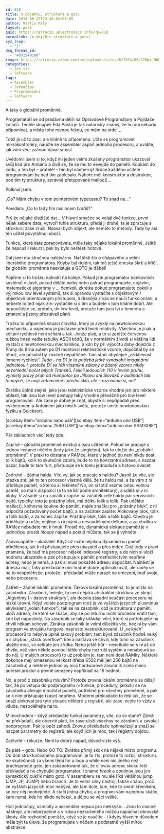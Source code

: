 ```yaml
---
id: 818
title: O objektu, struktuře a gotu
date: 2016-06-22T23:46:04+01:00
author: Martin Maly
layout: post
guid: https://retrocip.uelectronics.info/?p=818
permalink: /o-objektu-strukture-a-gotu/
xyz_lnap:
  - "1"
dsq_thread_id:
  - "4931548188"
image: https://retrocip.cz/wp-content/uploads/sites/6/2014/06/120px-NAND_ANSI_Labelled.svg_.png
categories:
  - Jen tak
  - Software
tags:
  - Assembler
  - Jednočipy
  - Programování
  - Software
---
```

A taky o globální proměnné.

Programátoři se od pradávna dělili na Opravdové Programátory a Pojídače koláčů. Tenhle sloupek Eda Posta je tak notoricky známý, že ho ani nebudu připomínat, a místo toho rovnou řeknu, co mám na srdci&#8230;

Totiž já už to psal, ale klidně to připomenu: Učte se programovat mikrokontroléry, naučte se assembler aspoň jednoho procesoru, a uvidíte, jak vám věci začnou dávat smysl.

Uvědomil jsem si to, když mi jeden velmi zkušený programátor ukazoval svůj kód pro Arduino a divil se, že se mu to nevejde do paměti. Koukám do kódu, a ten byl &#8211; přátelé! &#8211; ten byl nádherný! Srdce každého učitele programování by nad tím zaplesalo. Nahoře měl konstruktor a destruktor, pod tím ty struktury, správně přetypované malloc()&#8230;

Polknul jsem.

&#8222;Co? Mám chybu v tom pointerovém typecastu? To snad ne&#8230;&#8220;

Povídám: &#8222;Co to tady tím mallocem tvoříš?&#8220;

Prý že nějaké úložiště dat&#8230; V hlavní smyčce se volají dvě funkce, první nějak sebere data, vytvoří tuhle strukturu, předá ji druhé, ta je zpracuje a strukturu zase zruší. Napsal bych objekt, ale nemělo to metody. Tady by asi ten učitel povytáhnul obočí.

Funkce, která data zpracovávala, měla taky nějaké lokální proměnné. Ještě že nepoužil rekurzi, pak by bylo neštěstí hotové.

Dal jsem mu stručnou nalejvárnu. Naštěstí šlo o chápavého a velmi liberálního programátora. Kdyby byl rigidní, tak mě ještě dneska škrtí a křičí, že globální proměnná neexistuje a GOTO je ďábel!

Pojďme si to trošku nahodit na koleje. Pokud jste programátor bankovních systémů v Javě, pokud děláte weby nebo pokud programujete, cojávím, matematické algoritmy v &#8230; čemkoli, zkrátka pokud programujete cokoli s výjimkou low level systémů, tak si opravdu vystačíte s objektovým / objektově orientovaným přístupem, ti drsnější z vás se naučí funkcionální, a neberte to teď nijak zle: vystačíte si s tím a budete v tom klidně dobří. Ale nepouštějte se, probůh, do low level, protože tam jsou lvi a temnota a zmatení a jistoty přestávají platit.

Trošku to připomíná situaci člověka, který je zvyklý na newtonovskou mechaniku, a najednou je postaven před teorii relativity. Všechno je jinak a sčítání rychlostí není sčítání a tak. Jenže platí, a to si zapište červenou tužkou hned vedle tabulky ASCII kódů, že v normálním životě si většina lidí vystačí s newtonovskou mechanikou, a kdo by při výpočtu doby dojezdu z Prahy do Brna autem po D1 montoval relativistické vzorce, dopočítal by se téhož, ale působil by značně nepatřičně. Tam stačí obyčejné &#8222;vzdálenost lomeno rychlost&#8220;. _Teda &#8211; na D1 je to potřeba ještě vynásobit imaginární jednotkou _i_, protože D1 se řídí vlastními zákony a žádný vzorec nikdy nezohlední počet bílých Transitů, Felicií jedoucích 110 v levém pruhu, vymletý pravý pruh od Humpolce po Jihlavu ani Slováků v audinách tak temných, že mají zatemněné i přední sklo, ale &#8211; rozumíme si, ne?_

Zkrátka úplně stejně, jako jsou relativistické vzorce vhodné jen pro některé oblasti, tak jsou low level postupy taky vhodné převážně pro low level programování. Ale zase je dobré je znát, abyste si nepřipadali před cyklotronem a Arduinem jako mistři světa, protože umíte newtonovskou fyziku a Quicksort.

\[sc:ebay item=&#8220;arduino nano usb&#8220;\]\[sc:ebay item=&#8220;arduino uno USB&#8220;\]\[sc:ebay item=&#8220;arduino 2560 USB&#8220;\]\[sc:ebay item=&#8220;arduino due SAM3X8E&#8220;\]

Pár základních věcí tedy zde:

Zaprvé &#8211; globální proměnné existují a jsou užitečné. Pokud se pracuje s jednou instancí něčeho (tedy jako že singleton), tak to uložte do &#8222;globální proměnné&#8220;. V praxi to dostane v RAMce, které v jednočipu není nikdy dost, tolik bajtů, kolik to skutečně zabírá, bude to na konstantní adrese, a nazdar bazar, bude to tam furt, přistupuje se k tomu jednoduše a hotovo dvacet.

Zadruhé &#8211; žádná halda. Víte vy, jak se pracuje s haldou? Jasně že víte, ale otázka zní: jak to ten procesor vlastně dělá, že tu haldu má, a že vám z ní přiděluje paměť, o kterou si řeknete? No, on si totiž vezme celou volnou paměť, co má k dispozici (a to se liší podle architektury), a udělá si v ní bloky. V zásadě si na začátku zapíše na začátek celé haldy pár servisních bajtů, typicky: toto je prázdný blok, má délku tolik a tolik. Pak uděláte malloc(), knihovna koukne do paměti, najde značku pro &#8222;prázdný blok&#8220;, z ní odpočítá požadovaný počet bajtů, a na začátek zapíše: Alokovaný blok, tolik a tolik bajtů, a za konec zapíše: Prázdný blok, tolik a tolik bajtů. Chvilku je přidělujte a rušte, nejlépe s různými a nesoudělnými délkami, a za chvilku v RAMce nebudete mít k hnutí. Prostě ne, dynamická alokace paměti je v jednočipu prostě hloupý nápad a pokud můžete, tak se jí vyhněte.

Zadvouapůlté &#8211; ukazatel. Když už máte nějakou dynamickou paměť přidělenou, tak k ní přistupujete přes ukazatel a přes index. Což tedy v praxi znamená, že buď má procesor nějaké indexové registry, a do nich si uloží hodnotu ukazatele a pak přistupuje k paměti prostřednictvím nepřímé adresy, nebo je nemá, a pak si musí pokaždé adresu dopočítat. Naštěstí je dneska mají, taky překladače umí hodně dobře optimalizovat, ale raději se na to nespoléhejte, protože i překladač může narazit na omezení, buď svoje, nebo procesoru.

Zatřetí &#8211; žádné lokální proměnné. Taková lokální proměnná, to je místo na zásobníku. Zásobník, helejte, to není nějaká abstraktní struktura ze skript &#8222;Algoritmy I &#8211; datové struktury&#8220;, ale docela zásadní součást procesoru na nízké úrovni. Když voláte podprogram (což je ve vyšších jazycích plusmínus ekvivalent &#8222;volání funkce&#8220;), tak se na zásobník, což je struktura v paměti, uloží adresa, ze které se skáče, aby se po returnu mohl procesor vrátit tam, kde byl naposledy. Na zásobník se taky ukládají věci, které si potřebujete na chvíli někam schovat. Zkrátka zásobník je velmi důležitá věc, bez ní by vám program ve strojáku fungoval naprosto nestrukturovaně. U &#8222;velkých&#8220; procesorů to nebývá úplně takový problém, tam bývá zásobník hodně velký a s chybou &#8222;stack overflow&#8220;, která nastává ve chvíli, kdy toho na zásobník uložíte moc, se setkáte jen zřídka. Nebo ještě hůř &#8211; nesetkáte se s ní až do chvíle, než vám někdo pomocí téhle chyby nezruší systém a nenabourá se do něj. U malých procesorů to už problém je, tam není dost RAMky. Některé dokonce mají omezenou velikost (třeba 6502 měl jen 256 bajtů na zásobníku) a některé jednočipy mají hardwarově zásobník zcela mimo adresní prostor a pevně omezený například na 16 hodnot.

No, a proč o zásobníku mluvím? Protože zrovna lokální proměnné se dělají tak, že po vstupu do podprogramu (=funkce, procedury, jakkoli) se na zásobníku alokuje množství paměti, potřebné pro všechny proměnné, a pak se k nim přistupuje (zase) nepřímo. Moderní překladače to řeší tak, že se snaží alokovat pro tyto situace některé z registrů, ale zase: nejde to vždy a všude, nespoléhejte na to.

Mimochodem &#8211; když předáváte funkci parametry, víte, co se stane? Záleží na překladači, ale obecně platí, že zase uloží všechny na zásobník a zavolají podprogram. Pak je opět zahodí. Znovu: překladače optimalizují a snaží se nacpat parametry do registrů, ale když jich je moc, tak i registry dojdou.

Začtvrté &#8211; rekurze. Není to dobrý nápad, důvod vizte výš.

Za páté &#8211; goto. Nebo GO TO. Zkrátka přímý skok na nějaké místo programu. Od dob strukturovaného programování je to zlo, protože to rozbíjí strukturu. Ve skutečnosti za všemi těmi for a loop a while není nic jiného než prachsprosté goto, jen zakapotované tak, že cílovou adresu skoku řeší překladač a ne chybující programátor. I známé _break_ a _continue_ jsou jen syntaktický cukřík místo goto. V assembleru se mu ale říká většinou jump (JMP, JP, JUMP) nebo branch. Je to velmi silný nástroj, takže chápu, proč ve vyšších jazycích moc nebývá, ale tam dole, tam, kde to smrdí křemíkem, se bez něj neobejdete. A stačí jedna chyba, a program vám najednou skáče, kam nemá, kde ho nikdo nečekal, a dějou se věci veliké.

Holt jednočipy, osmibity a assembler nejsou pro měkkýše&#8230; Jsou to mocné nástroje, ale nebezpečné a v rukou nezkušeného můžou napáchat obrovské škody. Ale rozhodně pomůže, když se je naučíte &#8211; i kdyby hlavním důvodem měla být ta úleva, že programujete v něčem s podstatně vyšší mírou abstrakce.